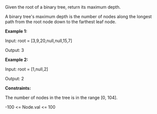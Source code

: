 Given the root of a binary tree, return its maximum depth.

A binary tree's maximum depth is the number of nodes along the longest path from the root node down to the farthest leaf node.

**Example 1:**


Input: root = [3,9,20,null,null,15,7]

Output: 3

**Example 2:**

Input: root = [1,null,2]

Output: 2


**Constraints:**

The number of nodes in the tree is in the range [0, 104].

-100 <= Node.val <= 100
